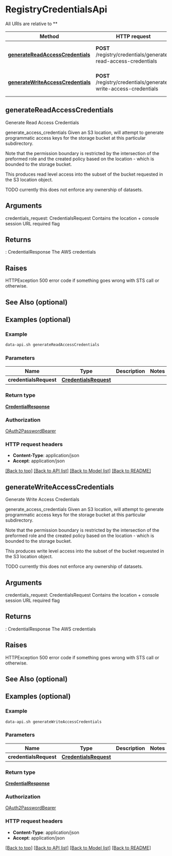 # RegistryCredentialsApi

All URIs are relative to **

Method | HTTP request | Description
------------- | ------------- | -------------
[**generateReadAccessCredentials**](RegistryCredentialsApi.md#generateReadAccessCredentials) | **POST** /registry/credentials/generate-read-access-credentials | Generate Read Access Credentials
[**generateWriteAccessCredentials**](RegistryCredentialsApi.md#generateWriteAccessCredentials) | **POST** /registry/credentials/generate-write-access-credentials | Generate Write Access Credentials



## generateReadAccessCredentials

Generate Read Access Credentials

generate_access_credentials
Given an S3 location, will attempt to generate programmatic access keys
for the storage bucket at this particular subdirectory. 

Note that the permission boundary is restricted by the intersection of 
the preformed role and the created policy based on the location - which is
bounded to the storage bucket.

This produces read level access into the subset of the bucket 
requested in the S3 location object.

TODO currently this does not enforce any ownership of datasets.

Arguments
----------
credentials_request: CredentialsRequest 
    Contains the location + console session URL required flag

Returns
-------
 : CredentialResponse
    The AWS credentials

Raises
------
HTTPException
    500 error code if something goes wrong with STS call or otherwise.

See Also (optional)
--------

Examples (optional)
--------

### Example

```bash
data-api.sh generateReadAccessCredentials
```

### Parameters


Name | Type | Description  | Notes
------------- | ------------- | ------------- | -------------
 **credentialsRequest** | [**CredentialsRequest**](CredentialsRequest.md) |  |

### Return type

[**CredentialResponse**](CredentialResponse.md)

### Authorization

[OAuth2PasswordBearer](../README.md#OAuth2PasswordBearer)

### HTTP request headers

- **Content-Type**: application/json
- **Accept**: application/json

[[Back to top]](#) [[Back to API list]](../README.md#documentation-for-api-endpoints) [[Back to Model list]](../README.md#documentation-for-models) [[Back to README]](../README.md)


## generateWriteAccessCredentials

Generate Write Access Credentials

generate_access_credentials
Given an S3 location, will attempt to generate programmatic access keys
for the storage bucket at this particular subdirectory. 

Note that the permission boundary is restricted by the intersection of 
the preformed role and the created policy based on the location - which is
bounded to the storage bucket.

This produces write level access into the subset of the bucket 
requested in the S3 location object.

TODO currently this does not enforce any ownership of datasets.

Arguments
----------
credentials_request: CredentialsRequest 
    Contains the location + console session URL required flag

Returns
-------
 : CredentialResponse
    The AWS credentials

Raises
------
HTTPException
    500 error code if something goes wrong with STS call or otherwise.

See Also (optional)
--------

Examples (optional)
--------

### Example

```bash
data-api.sh generateWriteAccessCredentials
```

### Parameters


Name | Type | Description  | Notes
------------- | ------------- | ------------- | -------------
 **credentialsRequest** | [**CredentialsRequest**](CredentialsRequest.md) |  |

### Return type

[**CredentialResponse**](CredentialResponse.md)

### Authorization

[OAuth2PasswordBearer](../README.md#OAuth2PasswordBearer)

### HTTP request headers

- **Content-Type**: application/json
- **Accept**: application/json

[[Back to top]](#) [[Back to API list]](../README.md#documentation-for-api-endpoints) [[Back to Model list]](../README.md#documentation-for-models) [[Back to README]](../README.md)

